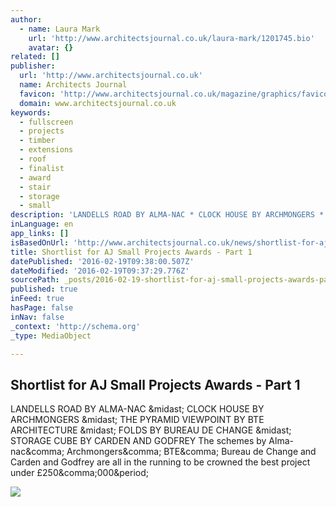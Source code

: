 ```yaml
---
author:
  - name: Laura Mark
    url: 'http://www.architectsjournal.co.uk/laura-mark/1201745.bio'
    avatar: {}
related: []
publisher:
  url: 'http://www.architectsjournal.co.uk'
  name: Architects Journal
  favicon: 'http://www.architectsjournal.co.uk/magazine/graphics/favicons/favicon.png'
  domain: www.architectsjournal.co.uk
keywords:
  - fullscreen
  - projects
  - timber
  - extensions
  - roof
  - finalist
  - award
  - stair
  - storage
  - small
description: 'LANDELLS ROAD BY ALMA-NAC * CLOCK HOUSE BY ARCHMONGERS * THE PYRAMID VIEWPOINT BY BTE ARCHITECTURE * FOLDS BY BUREAU DE CHANGE * STORAGE CUBE BY CARDEN AND GODFREY The schemes by Alma-nac, Archmongers, BTE, Bureau de Change and Carden and Godfrey are all in the running to be crowned the best project under £250,000.'
inLanguage: en
app_links: []
isBasedOnUrl: 'http://www.architectsjournal.co.uk/news/shortlist-for-aj-small-projects-awards-part-1/10002292.fullarticle'
title: Shortlist for AJ Small Projects Awards - Part 1
datePublished: '2016-02-19T09:38:00.507Z'
dateModified: '2016-02-19T09:37:29.776Z'
sourcePath: _posts/2016-02-19-shortlist-for-aj-small-projects-awards-part-1.md
published: true
inFeed: true
hasPage: false
inNav: false
_context: 'http://schema.org'
_type: MediaObject

---
```

<article style=""><h1>Shortlist for AJ Small Projects Awards - Part 1</h1><p>LANDELLS ROAD BY ALMA-NAC &amp;midast; CLOCK HOUSE BY ARCHMONGERS &amp;midast; THE PYRAMID VIEWPOINT BY BTE ARCHITECTURE &amp;midast; FOLDS BY BUREAU DE CHANGE &amp;midast; STORAGE CUBE BY CARDEN AND GODFREY The schemes by Alma-nac&amp;comma; Archmongers&amp;comma; BTE&amp;comma; Bureau de Change and Carden and Godfrey are all in the running to be crowned the best project under £250&amp;comma;000&amp;period;</p><img src="http://www.architectsjournal.co.uk/pictures/2000x2000fit/2/9/2/3007292_Pyramid-Viewpoint_BTE_Andrew-Lee.jpg" /></article>